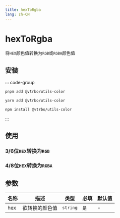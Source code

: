 ```yaml
---
title: hexToRgba
lang: zh-CN
---
```


# hexToRgba

将`HEX`颜色值转换为`RGB`或`RGBA`颜色值

## 安装

::: code-group

```bash [pnpm]
pnpm add @vtrbo/utils-color
```

```bash [yarn]
yarn add @vtrbo/utils-color
```

```bash [npm]
npm install @vtrbo/utils-color
```

:::

## 使用

### 3/6位`HEX`转换为`RGB`  

<demo example="color/hexToRgba/hexToRgb.ts"></demo>

### 4/8位`HEX`转换为`RGBA`  

<demo example="color/hexToRgba/hexToRgba.ts"></demo>

## 参数

| 名称  | 描述      | 类型       | 必填  | 默认值 |
|-----|---------|----------|-----|-----|
| hex | 欲转换的颜色值 | `string` | `是` | -   |
